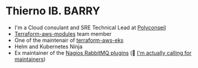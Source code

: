 # Thierno IB. BARRY

<!--
**barryib/barryib** is a ✨ _special_ ✨ repository because its `README.md` (this file) appears on your GitHub profile.

Here are some ideas to get you started:

- 🔭 I’m currently working on ...
- 🌱 I’m currently learning ...
- 👯 I’m looking to collaborate on ...
- 🤔 I’m looking for help with ...
- 💬 Ask me about ...
- 📫 How to reach me: ...
- 😄 Pronouns: ...
- ⚡ Fun fact: ...
- 👋
-->
- I'm a Cloud consulant and SRE Technical Lead at [Polyconseil](https://polyconseil.fr)
- [Terraform-aws-modules](https://github.com/terraform-aws-modules) team member
- One of the maintenair of [terraform-aws-eks](https://github.com/terraform-aws-modules/terraform-aws-eks)
- Helm and Kubernetes Ninja
- Ex maintainer of the [Nagios RabbitMQ plugins](https://github.com/nagios-plugins-rabbitmq/nagios-plugins-rabbitmq) (🤔 [I'm actually calling for maintainers](https://github.com/nagios-plugins-rabbitmq/nagios-plugins-rabbitmq/issues/99))
